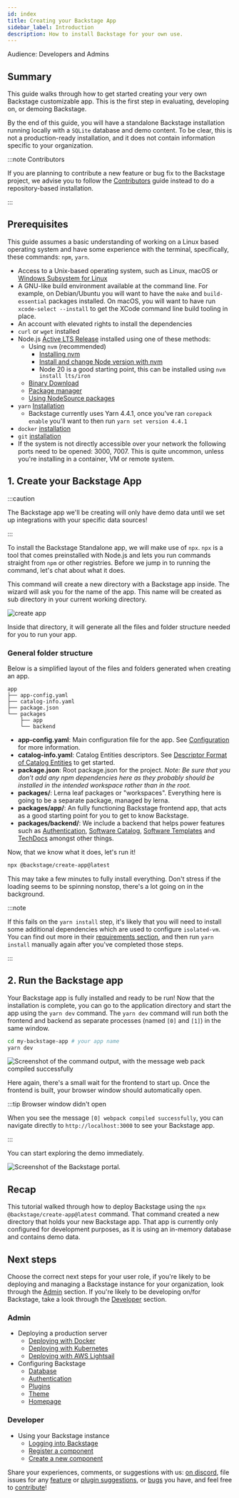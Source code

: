 ```yaml
---
id: index
title: Creating your Backstage App
sidebar_label: Introduction
description: How to install Backstage for your own use.
---
```


Audience: Developers and Admins

## Summary

This guide walks through how to get started creating your very own Backstage customizable app. This is the first step in evaluating, developing on, or demoing Backstage.

By the end of this guide, you will have a standalone Backstage installation running locally with a `SQLite` database and demo content. To be clear, this is not a production-ready installation, and it does not contain information specific to your organization.

:::note Contributors

If you are planning to contribute a new feature or bug fix to the Backstage project, we advise you to follow the [Contributors](https://github.com/backstage/backstage/blob/master/CONTRIBUTING.md#get-started) guide instead to do a repository-based installation.

:::

## Prerequisites

This guide assumes a basic understanding of working on a Linux based operating system and have some experience with the terminal, specifically, these commands: `npm`, `yarn`.

- Access to a Unix-based operating system, such as Linux, macOS or
  [Windows Subsystem for Linux](https://docs.microsoft.com/en-us/windows/wsl/)
- A GNU-like build environment available at the command line.
  For example, on Debian/Ubuntu you will want to have the `make` and `build-essential` packages installed.
  On macOS, you will want to have run `xcode-select --install` to get the XCode command line build tooling in place.
- An account with elevated rights to install the dependencies
- `curl` or `wget` installed
- Node.js [Active LTS Release](https://nodejs.org/en/about/previous-releases) installed using one of these
  methods:
  - Using `nvm` (recommended)
    - [Installing nvm](https://github.com/nvm-sh/nvm#install--update-script)
    - [Install and change Node version with nvm](https://nodejs.org/en/download/package-manager/#nvm)
    - Node 20 is a good starting point, this can be installed using `nvm install lts/iron`
  - [Binary Download](https://nodejs.org/en/download/)
  - [Package manager](https://nodejs.org/en/download/package-manager/)
  - [Using NodeSource packages](https://github.com/nodesource/distributions/blob/master/README.md)
- `yarn` [Installation](https://yarnpkg.com/getting-started/install)
  - Backstage currently uses Yarn 4.4.1, once you've ran `corepack enable` you'll want to then run `yarn set version 4.4.1`
- `docker` [installation](https://docs.docker.com/engine/install/)
- `git` [installation](https://github.com/git-guides/install-git)
- If the system is not directly accessible over your network the following ports
  need to be opened: 3000, 7007. This is quite uncommon, unless you're installing in a container, VM or remote system.

## 1. Create your Backstage App

:::caution

The Backstage app we'll be creating will only have demo data until we set up integrations with your specific data sources!

:::

To install the Backstage Standalone app, we will make use of `npx`. `npx` is a tool that comes preinstalled with Node.js and lets you run commands straight from `npm` or other registries. Before we jump in to running the command, let's chat about what it does.

This command will create a new directory with a Backstage app inside. The wizard will ask you for the name of the app. This name will be created as sub directory in your current working directory.

![create app](../assets/getting-started/create-app-output.png)

Inside that directory, it will generate all the files and folder structure
needed for you to run your app.

### General folder structure

Below is a simplified layout of the files and folders generated when creating an app.

```
app
├── app-config.yaml
├── catalog-info.yaml
├── package.json
└── packages
    ├── app
    └── backend
```

- **app-config.yaml**: Main configuration file for the app. See
  [Configuration](https://backstage.io/docs/conf/) for more information.
- **catalog-info.yaml**: Catalog Entities descriptors. See
  [Descriptor Format of Catalog Entities](https://backstage.io/docs/features/software-catalog/descriptor-format)
  to get started.
- **package.json**: Root package.json for the project. _Note: Be sure that you
  don't add any npm dependencies here as they probably should be installed in
  the intended workspace rather than in the root._
- **packages/**: Lerna leaf packages or "workspaces". Everything here is going
  to be a separate package, managed by lerna.
- **packages/app/**: An fully functioning Backstage frontend app, that acts as a
  good starting point for you to get to know Backstage.
- **packages/backend/**: We include a backend that helps power features such as
  [Authentication](https://backstage.io/docs/auth/),
  [Software Catalog](https://backstage.io/docs/features/software-catalog/),
  [Software Templates](https://backstage.io/docs/features/software-templates/)
  and [TechDocs](https://backstage.io/docs/features/techdocs/)
  amongst other things.

Now, that we know what it does, let's run it!

```bash
npx @backstage/create-app@latest
```

This may take a few minutes to fully install everything. Don't stress if the loading seems to be spinning nonstop, there's a lot going on in the background.

:::note

If this fails on the `yarn install` step, it's likely that you will need to install some additional dependencies which are used to configure `isolated-vm`. You can find out more in their [requirements section](https://github.com/laverdet/isolated-vm#requirements), and then run `yarn install` manually again after you've completed those steps.

:::

## 2. Run the Backstage app

Your Backstage app is fully installed and ready to be run! Now that the installation is complete, you can go to the application directory and start the app using the `yarn dev` command. The `yarn dev` command will run both the frontend and backend as separate processes (named `[0]` and `[1]`) in the same window.

```bash
cd my-backstage-app # your app name
yarn dev
```

![Screenshot of the command output, with the message web pack compiled successfully](../assets/getting-started/startup.png)

Here again, there's a small wait for the frontend to start up. Once the frontend is built, your browser window should automatically open.

:::tip Browser window didn't open

When you see the message `[0] webpack compiled successfully`, you can navigate directly to `http://localhost:3000` to see your Backstage app.

:::

You can start exploring the demo immediately.

![Screenshot of the Backstage portal.](../assets/getting-started/portal.png)

## Recap

This tutorial walked through how to deploy Backstage using the `npx @backstage/create-app@latest` command. That command created a new directory that holds your new Backstage app. That app is currently only configured for development purposes, as it is using an in-memory database and contains demo data.

## Next steps

Choose the correct next steps for your user role, if you're likely to be deploying and managing a Backstage instance for your organization, look through the [Admin](#admin) section. If you're likely to be developing on/for Backstage, take a look through the [Developer](#developer) section.

### Admin

- Deploying a production server
  - [Deploying with Docker](../deployment/docker.md)
  - [Deploying with Kubernetes](../deployment/k8s.md)
  - [Deploying with AWS Lightsail](../deployment/backstage-deploy/aws.md)
- Configuring Backstage
  - [Database](./config/database.md)
  - [Authentication](./config/authentication.md)
  - [Plugins](./configure-app-with-plugins.md)
  - [Theme](./app-custom-theme.md)
  - [Homepage](./homepage.md)

### Developer

- Using your Backstage instance
  - [Logging into Backstage](./logging-in.md)
  - [Register a component](./register-a-component.md)
  - [Create a new component](./create-a-component.md)

Share your experiences, comments, or suggestions with us:
[on discord](https://discord.gg/backstage-687207715902193673), file issues for any
[feature](https://github.com/backstage/backstage/issues/new?labels=help+wanted&template=feature_template.md)
or
[plugin suggestions](https://github.com/backstage/community-plugins/issues/new/choose),
or
[bugs](https://github.com/backstage/backstage/issues/new?labels=bug&template=bug_template.md)
you have, and feel free to
[contribute](https://github.com/backstage/backstage/blob/master/CONTRIBUTING.md)!
